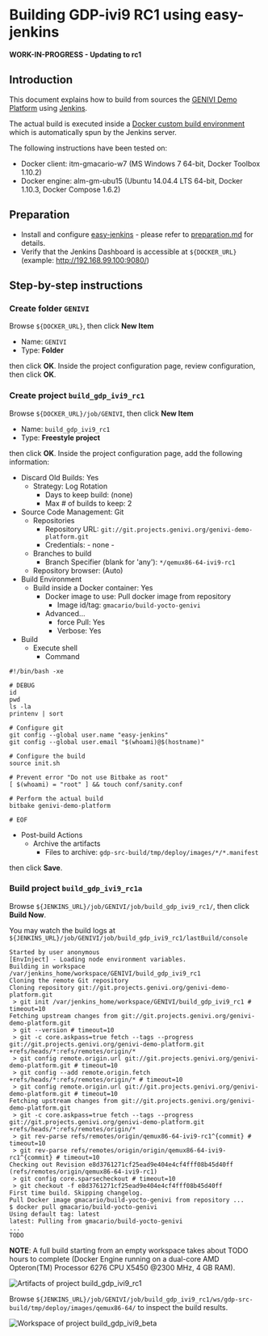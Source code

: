 # Building GDP-ivi9 RC1 using easy-jenkins

**WORK-IN-PROGRESS - Updating to rc1**

## Introduction

<!-- (2016-04-01 16:00 CEST) -->

This document explains how to build from sources the [GENIVI Demo Platform](https://at.projects.genivi.org/wiki/x/aoCw) using [Jenkins](https://jenkins-ci.org/).

The actual build is executed inside a [Docker custom build environment](https://wiki.jenkins-ci.org/display/JENKINS/CloudBees+Docker+Custom+Build+Environment+Plugin) which is automatically spun by the Jenkins server.

The following instructions have been tested on:

* Docker client: itm-gmacario-w7 (MS Windows 7 64-bit, Docker Toolbox 1.10.2)
* Docker engine: alm-gm-ubu15 (Ubuntu 14.04.4 LTS 64-bit, Docker 1.10.3, Docker Compose 1.6.2)

## Preparation

* Install and configure [easy-jenkins](https://github.com/gmacario/easy-jenkins) - please refer to [preparation.md](https://github.com/gmacario/easy-jenkins/blob/master/docs/preparation.md) for details.
* Verify that the Jenkins Dashboard is accessible at `${DOCKER_URL}` (example: http://192.168.99.100:9080/)

## Step-by-step instructions

### Create folder `GENIVI`

Browse `${DOCKER_URL}`, then click **New Item**

* Name: `GENIVI`
* Type: **Folder**

then click **OK**. Inside the project configuration page, review configuration, then click **OK**.

### Create project `build_gdp_ivi9_rc1`

<!-- (2016-04-01 16:07 CEST) -->

Browse `${DOCKER_URL}/job/GENIVI`, then click **New Item**

* Name: `build_gdp_ivi9_rc1`
* Type: **Freestyle project**

then click **OK**. Inside the project configuration page, add the following information:

* Discard Old Builds: Yes
  - Strategy: Log Rotation
    - Days to keep build: (none)
    - Max # of builds to keep: 2
* Source Code Management: Git
  - Repositories
    - Repository URL: `git://git.projects.genivi.org/genivi-demo-platform.git`
    - Credentials: - none -
  - Branches to build
    - Branch Specifier (blank for 'any'): `*/qemux86-64-ivi9-rc1`
  - Repository browser: (Auto)
* Build Environment
  - Build inside a Docker container: Yes
    - Docker image to use: Pull docker image from repository
      - Image id/tag: `gmacario/build-yocto-genivi`
    - Advanced...
      - force Pull: Yes
      - Verbose: Yes
* Build
  - Execute shell
    - Command

```
#!/bin/bash -xe

# DEBUG
id
pwd
ls -la
printenv | sort

# Configure git
git config --global user.name "easy-jenkins"
git config --global user.email "$(whoami)@$(hostname)"

# Configure the build
source init.sh

# Prevent error "Do not use Bitbake as root"
[ $(whoami) = "root" ] && touch conf/sanity.conf

# Perform the actual build
bitbake genivi-demo-platform

# EOF
```

* Post-build Actions
  - Archive the artifacts
    - Files to archive: `gdp-src-build/tmp/deploy/images/*/*.manifest`

then click **Save**.

### Build project `build_gdp_ivi9_rc1a`

Browse `${JENKINS_URL}/job/GENIVI/job/build_gdp_ivi9_rc1/`, then click **Build Now**.

You may watch the build logs at `${JENKINS_URL}/job/GENIVI/job/build_gdp_ivi9_rc1/lastBuild/console`

<!-- (2016-04-01 16:10 CEST) http://alm-gm-ubu15.solarma.it:9080/job/GENIVI/job/build_gdp_ivi9_rc1/1/console -->

```
Started by user anonymous
[EnvInject] - Loading node environment variables.
Building in workspace /var/jenkins_home/workspace/GENIVI/build_gdp_ivi9_rc1
Cloning the remote Git repository
Cloning repository git://git.projects.genivi.org/genivi-demo-platform.git
 > git init /var/jenkins_home/workspace/GENIVI/build_gdp_ivi9_rc1 # timeout=10
Fetching upstream changes from git://git.projects.genivi.org/genivi-demo-platform.git
 > git --version # timeout=10
 > git -c core.askpass=true fetch --tags --progress git://git.projects.genivi.org/genivi-demo-platform.git +refs/heads/*:refs/remotes/origin/*
 > git config remote.origin.url git://git.projects.genivi.org/genivi-demo-platform.git # timeout=10
 > git config --add remote.origin.fetch +refs/heads/*:refs/remotes/origin/* # timeout=10
 > git config remote.origin.url git://git.projects.genivi.org/genivi-demo-platform.git # timeout=10
Fetching upstream changes from git://git.projects.genivi.org/genivi-demo-platform.git
 > git -c core.askpass=true fetch --tags --progress git://git.projects.genivi.org/genivi-demo-platform.git +refs/heads/*:refs/remotes/origin/*
 > git rev-parse refs/remotes/origin/qemux86-64-ivi9-rc1^{commit} # timeout=10
 > git rev-parse refs/remotes/origin/origin/qemux86-64-ivi9-rc1^{commit} # timeout=10
Checking out Revision e8d3761271cf25ead9e404e4cf4fff08b45d40ff (refs/remotes/origin/qemux86-64-ivi9-rc1)
 > git config core.sparsecheckout # timeout=10
 > git checkout -f e8d3761271cf25ead9e404e4cf4fff08b45d40ff
First time build. Skipping changelog.
Pull Docker image gmacario/build-yocto-genivi from repository ...
$ docker pull gmacario/build-yocto-genivi
Using default tag: latest
latest: Pulling from gmacario/build-yocto-genivi
...
TODO
```

**NOTE**: A full build starting from an empty workspace takes about TODO hours to complete (Docker Engine running on a dual-core AMD Opteron(TM) Processor 6276 CPU X5450 @2300 MHz, 4 GB RAM).

![Artifacts of project build_gdp_ivi9_rc1](images/TODO.png)

Browse `${JENKINS_URL}/job/GENIVI/job/build_gdp_ivi9_rc1/ws/gdp-src-build/tmp/deploy/images/qemux86-64/` to inspect the build results.

![Workspace of project build_gdp_ivi9_beta](images/TODO.png)

<!-- EOF -->
